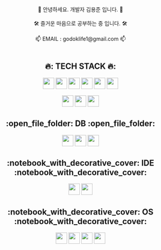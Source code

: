   


<p align="center">
  👔 안녕하세요. 개발자 김용준 입니다. 👔
  <br>
  <br>
  🛠️ 즐거운 마음으로 공부하는 중 입니다. 🛠️
  <br>
  <br>
  📫 EMAIL : godoklife1@gmail.com 📫
  <br>
  <br>
</p>

<p align="center">
  
</p>

<h2 align="center">  🔥: TECH STACK  🔥: </h2>
<p align="center">
  <img height="30px" src="https://img.shields.io/badge/JAVA-007396?style=flat-square&logo=CoffeeScript&logoColor=white"/>
  <img height="30px" src="https://img.shields.io/badge/JSP-000000?style=flat-square&logo=JAVA&logoColor=white"/>
  <img height="30px" src="https://img.shields.io/badge/JavaScript-F7DF1E?style=flat-square&logo=JavaScript&logoColor=white"/>
  <img height="30px" src="https://img.shields.io/badge/jQuery-0769AD?style=flat-square&logo=jQuery&logoColor=white"/>
  <img height="30px" src="https://img.shields.io/badge/Spring Boot-6DB33F?style=flat-square&logo=Spring Boot&logoColor=white"/>
  <img height="30px" src="https://img.shields.io/badge/Gradle-02303A?style=flat-square&logo=Gradle&logoColor=white"/>
</p>
<p align="center">
  <img height="30px" src="https://img.shields.io/badge/HTML5-E34F26?style=flat-square&logo=HTML5&logoColor=white"/>
  <img height="30px" src="https://img.shields.io/badge/CSS3-1572B6?style=flat-square&logo=CSS3&logoColor=white"/>
  <img height="30px" src="https://img.shields.io/badge/Bootstrap-7952B3?style=flat-square&logo=Bootstrap&logoColor=white"/>
</p>
 
<h2 align="center"> :open_file_folder: DB :open_file_folder: </h2>
<p align="center">
  <img height="30px" src="https://img.shields.io/badge/MySQL-4479A1?style=flat-square&logo=MySQL&logoColor=white"/>
  <img height="30px" src="https://img.shields.io/badge/Oracle-F80000?style=flat-square&logo=Oracle&logoColor=white"/>
  <img height="30px" src="https://img.shields.io/badge/Amazon RDS-527FFF?style=flat-square&logo=Amazon RDS&logoColor=white"/>
</p>

<h2 align="center"> :notebook_with_decorative_cover: IDE :notebook_with_decorative_cover:</h2>
<p align="center">
<img height="30px" src="https://img.shields.io/badge/IntelliJ IDEA-000000?style=flat-square&logo=IntelliJ IDEA&logoColor=white"/>
  <img height="30px" src="https://img.shields.io/badge/Eclipse IDE-2C2255?style=flat-square&logo=Eclipse IDE&logoColor=white"/>
</p>

<h2 align="center"> :notebook_with_decorative_cover: OS :notebook_with_decorative_cover:</h2>
<p align="center">
  <img height="30px" src="https://img.shields.io/badge/macOS-000000?style=flat-square&logo=Apple&logoColor=white"/>
  <img height="30px" src="https://img.shields.io/badge/Windows-0078D6?style=flat-square&logo=Windows 95&logoColor=White"/>
  <img height="30px" src="https://img.shields.io/badge/Ubuntu-E95420?style=flat-square&logo=Ubuntu&logoColor=white"/>
  <img height="30px" src="https://img.shields.io/badge/Amazon Linux2-232F3E?style=flat-square&logo=Amazon AWS&logoColor=white"/>
</p>
